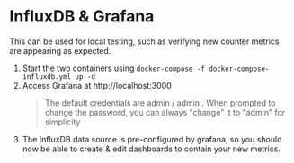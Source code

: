 # InfluxDB & Grafana

This can be used for local testing, such as verifying new counter metrics are appearing as expected.

1. Start the two containers using `docker-compose -f docker-compose-influxdb.yml up -d`
1. Access Grafana at http://localhost:3000
   > The default credentials are admin / admin . When prompted to change the password, you can always "change" it to "admin" for simplicity
1. The InfluxDB data source is pre-configured by grafana, so you should now be able to create & edit dashboards to contain your new metrics.
